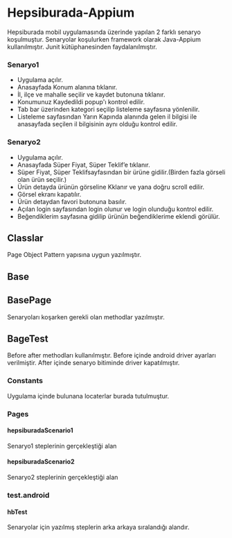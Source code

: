 
# Hepsiburada-Appium

Hepsiburada mobil uygulamasında üzerinde yapılan 2 farklı senaryo koşulmuştur. 
Senaryolar koşulurken framework olarak Java-Appium kullanılmıştır. Junit kütüphanesinden faydalanılmıştır. 

### Senaryo1
- Uygulama açılır.
- Anasayfada Konum alanına tıklanır.
- İl, ilçe ve mahalle seçilir ve kaydet butonuna tıklanır.
- Konumunuz Kaydedildi popup'ı kontrol edilir.
- Tab bar üzerinden kategori seçilip listeleme sayfasına yönlenilir.
- Listeleme sayfasından Yarın Kapında alanında gelen il bilgisi ile anasayfada seçilen il bilgisinin aynı olduğu kontrol edilir.

### Senaryo2 
- Uygulama açılır.
- Anasayfada Süper Fiyat, Süper Teklif’e tıklanır.
- Süper Fiyat, Süper Teklifsayfasından bir ürüne gidilir.(Birden fazla görseli olan ürün seçilir.)
- Ürün detayda ürünün görseline Kklanır ve yana doğru scroll edilir.
- Görsel ekranı kapatılır.
- Ürün detaydan favori butonuna basılır.
- Açılan login sayfasından login olunur ve login olunduğu kontrol edilir.
- Beğendiklerim sayfasına gidilip ürünün beğendiklerime eklendi görülür.




## Classlar
Page Object Pattern yapısına uygun yazılmıştır.

## Base
## BasePage
Senaryoları koşarken gerekli olan methodlar yazılmıştır.
## BageTest
Before after methodları kullanılmıştır. Before içinde android driver ayarları verilmiştir. After içinde senaryo bitiminde driver kapatılmıştır.
 
 ### Constants
Uygulama içinde bulunana locaterlar burada tutulmuştur.

 ### Pages
 #### hepsiburadaScenario1
 Senaryo1 steplerinin gerçekleştiği alan
 #### hepsiburadaScenario2
 Senaryo2 steplerinin gerçekleştiği alan

### test.android
#### hbTest
Senaryolar için yazılmış steplerin arka arkaya sıralandığı alandır.